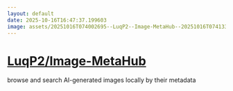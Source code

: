 ```yaml
---
layout: default
date: 2025-10-16T16:47:37.199603
image: assets/20251016T074002695--LuqP2--Image-MetaHub--20251016T074133316--cropped.png
---
```


# [LuqP2/Image-MetaHub](https://github.com/LuqP2/Image-MetaHub)

browse and search AI-generated images locally by their metadata

